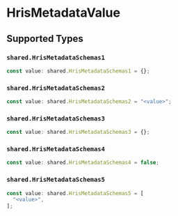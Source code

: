 # HrisMetadataValue


## Supported Types

### `shared.HrisMetadataSchemas1`

```typescript
const value: shared.HrisMetadataSchemas1 = {};
```

### `shared.HrisMetadataSchemas2`

```typescript
const value: shared.HrisMetadataSchemas2 = "<value>";
```

### `shared.HrisMetadataSchemas3`

```typescript
const value: shared.HrisMetadataSchemas3 = {};
```

### `shared.HrisMetadataSchemas4`

```typescript
const value: shared.HrisMetadataSchemas4 = false;
```

### `shared.HrisMetadataSchemas5`

```typescript
const value: shared.HrisMetadataSchemas5 = [
  "<value>",
];
```

